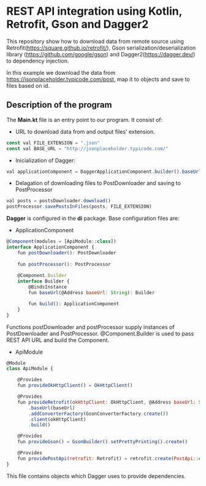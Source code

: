 # REST API integration using Kotlin, Retrofit, Gson and Dagger2 
This repository show how to download data from remote source using Retrofit(https://square.github.io/retrofit/), Gson serialization/deserialization library (https://github.com/google/gson)
and Dagger2(https://dagger.dev/) to dependency injection.

In this example we download the data from https://jsonplaceholder.typicode.com/post, map it to objects and save to files based on id.

## Description of the program

The **Main.kt** file is an entry point to our program. It consist of:

- URL to download data from and output files' extension.
```javascript
const val FILE_EXTENSION = ".json"
const val BASE_URL = "http://jsonplaceholder.typicode.com/"
```
- Inicialization of Dagger:
```javascript
val applicationComponent = DaggerApplicationComponent.builder().baseUrl(BASE_URL).build()
```

- Delagation of downloading files to PostDownloader and saving to PostProcessor
```javascript
val posts = postsDownloader.download()
postProcessor.savePostsInFiles(posts, FILE_EXTENSION)
```
**Dagger** is configured in the **di** package. Base configuration files are:
- ApplicationComponent
```javascript
@Component(modules = [ApiModule::class])
interface ApplicationComponent {
    fun postDownloader(): PostDownloader
    
    fun postProcessor(): PostProcessor
    
    @Component.Builder
    interface Builder {
        @BindsInstance
        fun baseUrl(@Address baseUrl: String): Builder

        fun build(): ApplicationComponent
    }
}
```
Functions postDownloader and postProcessor supply instances of PostDownloader and PostProcessor. @Component.Builder is used to pass REST API URL and build the Component.
- ApiModule
```javascript
@Module
class ApiModule {

    @Provides
    fun provideOkHttpClient() = OkHttpClient()

    @Provides
    fun provideRetrofit(okHttpClient: OkHttpClient, @Address baseUrl: String) = Retrofit.Builder()
        .baseUrl(baseUrl)
        .addConverterFactory(GsonConverterFactory.create())
        .client(okHttpClient)
        .build()

    @Provides
    fun provideGson() = GsonBuilder().setPrettyPrinting().create()

    @Provides
    fun providePostApi(retrofit: Retrofit) = retrofit.create(PostApi::class.java)
}
```
This file contains objects which Dagger uses to provide dependencies.
